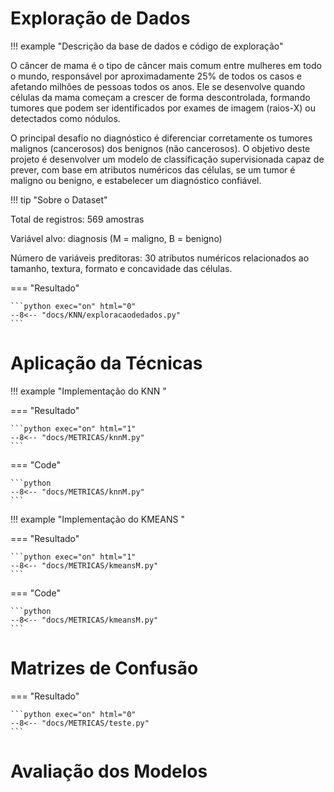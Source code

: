 # Exploração de Dados

!!! example "Descrição da base de dados e código de exploração"

O câncer de mama é o tipo de câncer mais comum entre mulheres em todo o mundo, responsável por aproximadamente 25% de todos os casos e afetando milhões de pessoas todos os anos. Ele se desenvolve quando células da mama começam a crescer de forma descontrolada, formando tumores que podem ser identificados por exames de imagem (raios-X) ou detectados como nódulos.

O principal desafio no diagnóstico é diferenciar corretamente os tumores malignos (cancerosos) dos benignos (não cancerosos). O objetivo deste projeto é desenvolver um modelo de classificação supervisionada capaz de prever, com base em atributos numéricos das células, se um tumor é maligno ou benigno, e estabelecer um diagnóstico confiável.

!!! tip "Sobre o Dataset"

Total de registros: 569 amostras

Variável alvo: diagnosis (M = maligno, B = benigno)

Número de variáveis preditoras: 30 atributos numéricos relacionados ao tamanho, textura, formato e concavidade das células.


=== "Resultado"

    ```python exec="on" html="0"
    --8<-- "docs/KNN/exploracaodedados.py"
    ```


# Aplicação da Técnicas

!!! example "Implementação do KNN "


=== "Resultado"

    ```python exec="on" html="1"
    --8<-- "docs/METRICAS/knnM.py"
    ```
=== "Code"

    ```python
    --8<-- "docs/METRICAS/knnM.py"
    ``` 



!!! example "Implementação do KMEANS "



=== "Resultado"

    ```python exec="on" html="1"
    --8<-- "docs/METRICAS/kmeansM.py"
    ```

=== "Code"

    ```python
    --8<-- "docs/METRICAS/kmeansM.py"
    ``` 





# Matrizes de Confusão

=== "Resultado"

    ```python exec="on" html="0"
    --8<-- "docs/METRICAS/teste.py"
    ```



# Avaliação dos Modelos

